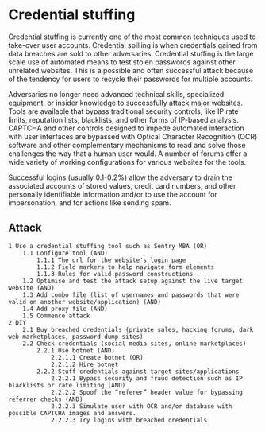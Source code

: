 # Credential stuffing

Credential stuffing is currently one of the most common techniques used to take-over user accounts. Credential spilling is when credentials gained from data breaches are sold to other adversaries. Credential stuffing is the large scale use of automated means to test stolen passwords against other unrelated websites. This is a possible and often successful attack because of the tendency for users to recycle their passwords for multiple accounts.

Adversaries no longer need advanced technical skills, specialized equipment, or insider knowledge to successfully attack major websites. Tools are available that bypass traditional security controls, like IP rate limits, reputation lists, blacklists, and other forms of IP-based analysis. CAPTCHA and other controls designed to impede automated interaction with user interfaces are bypassed with Optical Character Recognition (OCR) software and other complementary mechanisms to read and solve those challenges the way that a human user would. A number of forums offer a wide variety of working configurations for various websites for the tools.

Successful logins (usually 0.1-0.2%) allow the adversary to drain the associated accounts of stored values, credit card numbers, and other personally identifiable information and/or to use the account for impersonation, and for actions like sending spam.

## Attack

```
1 Use a credential stuffing tool such as Sentry MBA (OR)
    1.1 Configure tool (AND)
        1.1.1 The url for the website's login page
        1.1.2 Field markers to help navigate form elements
        1.1.3 Rules for valid password constructions 
    1.2 Optimise and test the attack setup against the live target website (AND)
    1.3 Add combo file (list of usernames and passwords that were valid on another website/application) (AND)
    1.4 Add proxy file (AND)
    1.5 Commence attack 
2 DIY
    2.1 Buy breached credentials (private sales, hacking forums, dark web marketplaces, password dump sites)
    2.2 Check credentials (social media sites, online marketplaces)
        2.2.1 Use botnet (AND)
            2.2.1.1 Create botnet (OR)
            2.2.1.2 Hire botnet
        2.2.2 Stuff credentials against target sites/applications
            2.2.2.1 Bypass security and fraud detection such as IP blacklists or rate limiting (AND)
            2.2.2.2 Spoof the “referer” header value for bypassing referrer checks (AND)
            2.2.2.3 Simulate user with OCR and/or database with possible CAPTCHA images and answers.
            2.2.2.3 Try logins with breached credentials 
```

